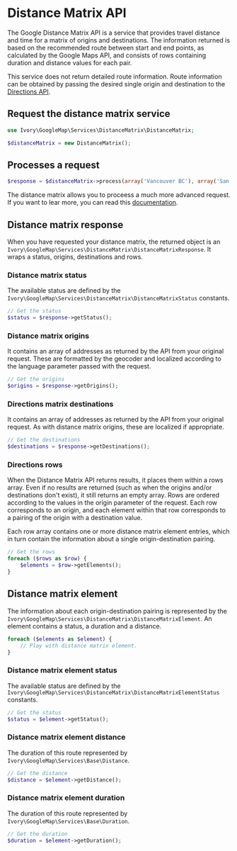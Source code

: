 # Distance Matrix API

The Google Distance Matrix API is a service that provides travel distance and time for a matrix of origins and
destinations. The information returned is based on the recommended route between start and end points, as calculated
by the Google Maps API, and consists of rows containing duration and distance values for each pair.

This service does not return detailed route information. Route information can be obtained by passing the desired
single origin and destination to the
[Directions API](http://github.com/egeloen/ivory-google-map/blob/master/doc/usage/services/directions/directions.md).

## Request the distance matrix service

``` php
use Ivory\GoogleMap\Services\DistanceMatrix\DistanceMatrix;

$distanceMatrix = new DistanceMatrix();
```

## Processes a request

``` php
$response = $distanceMatrix->process(array('Vancouver BC'), array('San Francisco'));
```

The distance matrix allows you to proceess a much more advanced request. If you want to lear more, you can read this
[documentation](http://github.com/egeloen/ivory-google-map/blob/master/doc/usage/services/distance_matrix/distance_matrix_request.md).

## Distance matrix response

When you have requested your distance matrix, the returned object is an
``Ivory\GoogleMap\Services\DistanceMatrix\DistanceMatrixResponse``. It wraps a status, origins, destinations and rows.

### Distance matrix status

The available status are defined by the ``Ivory\GoogleMap\Services\DistanceMatrix\DistanceMatrixStatus`` constants.

``` php
// Get the status
$status = $response->getStatus();
```

### Distance matrix origins

It contains an array of addresses as returned by the API from your original request. These are formatted by the
geocoder and localized according to the language parameter passed with the request.

``` php
// Get the origins
$origins = $response->getOrigins();
```

### Directions matrix destinations

It contains an array of addresses as returned by the API from your original request. As with distance matrix origins,
these are localized if appropriate.

``` php
// Get the destinations
$destinations = $response->getDestinations();
```

### Directions rows

When the Distance Matrix API returns results, it places them within a rows array. Even if no results are returned
(such as when the origins and/or destinations don't exist), it still returns an empty array. Rows are ordered according
to the values in the origin parameter of the request. Each row corresponds to an origin, and each element within that
row corresponds to a pairing of the origin with a destination value.

Each row array contains one or more distance matrix element entries, which in turn contain the information about a
single origin-destination pairing.

``` php
// Get the rows
foreach ($rows as $row) {
    $elements = $row->getElements();
}
```

## Distance matrix element

The information about each origin-destination pairing is represented by the
`Ivory\GoogleMap\Services\DistanceMatrix\DistanceMatrixElement`. An element contains a status, a duration and
a distance.

``` php
foreach ($elements as $element) {
    // Play with distance matrix element.
}
```

### Distance matrix element status

The available status are defined by the ``Ivory\GoogleMap\Services\DistanceMatrix\DistanceMatrixElementStatus``
constants.

``` php
// Get the status
$status = $element->getStatus();
```

### Distance matrix element distance

The duration of this route represented by `Ivory\GoogleMap\Services\Base\Distance`.

``` php
// Get the distance
$distance = $element->getDistance();
```

### Distance matrix element duration

The duration of this route represented by `Ivory\GoogleMap\Services\Base\Duration`.

``` php
// Get the duration
$duration = $element->getDuration();
```
